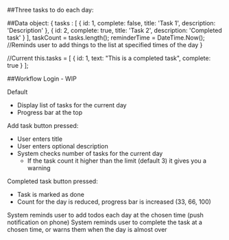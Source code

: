 ##Three tasks to do each day:

##Data object:
{
  tasks : [
    {
      id: 1,
      complete: false,
      title: 'Task 1',
      description: 'Description'
    },
    {
      id: 2,
      complete: true,
      title: 'Task 2',
      description: 'Completed task'
    }
  ],
  taskCount = tasks.length();
  reminderTime = DateTime.Now(); //Reminds user to add things to the list at specified times of the day
}

//Current
this.tasks = [
  {
    id: 1,
    text: "This is a completed task",
    complete: true
  }
];

##Workflow
Login - WIP

Default
 - Display list of tasks for the current day
 - Progress bar at the top

Add task button pressed:
  - User enters title
  - User enters optional description
  - System checks number of tasks for the current day
    - If the task count it higher than the limit (default 3) it gives you a warning

Completed task button pressed:
  - Task is marked as done
  - Count for the day is reduced, progress bar is increased (33, 66, 100)

System reminds user to add todos each day at the chosen time (push notification on phone)
System reminds user to complete the task at a chosen time, or warns them when the day is almost over
